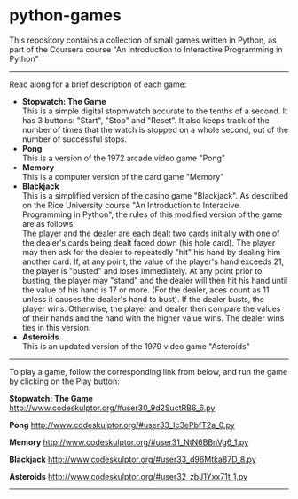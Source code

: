 python-games
============

This repository contains a collection of small games written in Python, as part of the Coursera course "An Introduction to Interactive Programming in Python"  
  
---
  
Read along for a brief description of each game:  
* **Stopwatch: The Game**  
This is a simple digital stopmwatch accurate to the tenths of a second. It has 3 buttons: "Start", "Stop" and "Reset". It also keeps track of the number of times that the watch is stopped on a whole second, out of the number of successful stops.  
* **Pong**  
This is a version of the 1972 arcade video game "Pong"  
* **Memory**  
This is a computer version of the card game "Memory"  
* **Blackjack**  
This is a simplified version of the casino game "Blackjack". As described on the Rice University course "An Introduction to Interacive Programming in Python", the rules of this modified version of the game are as follows:  
The player and the dealer are each dealt two cards initially with one of the dealer's cards being dealt faced down (his hole card). The player may then ask for the dealer to repeatedly "hit" his hand by dealing him another card. If, at any point, the value of the player's hand exceeds 21, the player is "busted" and loses immediately. At any point prior to busting, the player may "stand" and the dealer will then hit his hand until the value of his hand is 17 or more. (For the dealer, aces count as 11 unless it causes the dealer's hand to bust). If the dealer busts, the player wins. Otherwise, the player and dealer then compare the values of their hands and the hand with the higher value wins. The dealer wins ties in this version.  
* **Asteroids**  
This is an updated version of the 1979 video game "Asteroids"  

---
  
  
To play a game, follow the corresponding link from below, and run the game by clicking on the Play button:  
  
**Stopwatch: The Game**
http://www.codeskulptor.org/#user30_9d2SuctRB6_6.py

**Pong**
http://www.codeskulptor.org/#user33_Ic3ePbfT2a_0.py

**Memory**
http://www.codeskulptor.org/#user31_NtN6BBnVg6_1.py

**Blackjack**
http://www.codeskulptor.org/#user33_d96Mtka87D_8.py

**Asteroids**
http://www.codeskulptor.org/#user32_zbJ1Yxx71t_1.py
  
---
